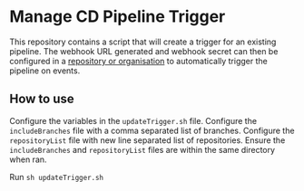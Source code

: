 # Manage CD Pipeline Trigger

This repository contains a script that will create a trigger for an existing pipeline.
The webhook URL generated and webhook secret can then be configured in a [repository or organisation](https://docs.github.com/en/developers/webhooks-and-events/webhooks/about-webhooks) to automatically trigger the pipeline on events.

## How to use
Configure the variables in the `updateTrigger.sh` file.
Configure the `includeBranches` file with a comma separated list of branches.
Configure the `repositoryList` file with new line separated list of repositories.
Ensure the `includeBranches` and `repositoryList` files are within the same directory when ran.

Run `sh updateTrigger.sh`


